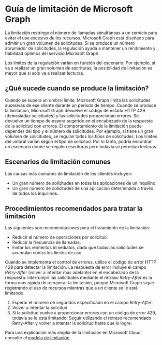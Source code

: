 # <a name="microsoft-graph-throttling-guidance"></a>Guía de limitación de Microsoft Graph


La limitación restringe el número de llamadas simultáneas a un servicio para evitar el uso excesivo de los recursos. Microsoft Graph está diseñado para admitir un gran volumen de solicitudes. Si se produce un número abrumador de solicitudes, la regulación ayuda a mantener un rendimiento y fiabilidad óptimos del servicio Microsoft Graph.

Los límites de la regulación varían en función del escenario. Por ejemplo, si va a realizar un gran volumen de escrituras, la posibilidad de limitación es mayor que si solo va a realizar lecturas.

## <a name="what-happens-when-throttling-occurs"></a>¿Qué sucede cuando se produce la limitación?

Cuando se supera un umbral límite, Microsoft Graph limita las solicitudes sucesivas de ese cliente durante un período de tiempo. Cuando se produce la limitación, Microsoft Graph devuelve el código de estado HTTP 429 (demasiadas solicitudes) y las solicitudes proporcionan errores. Se devuelve un tiempo de espera sugerido en el encabezado de la respuesta de la solicitud con errores. El comportamiento de la limitación puede depender del tipo y el número de solicitudes. Por ejemplo, si tiene un gran volumen de solicitudes, se regulan todos los tipos de solicitudes. Los límites del umbral varían según el tipo de solicitud. Por lo tanto, podría encontrar un escenario donde se regulen escrituras pero todavía se permitan lecturas. 

## <a name="common-throttling-scenarios"></a>Escenarios de limitación comunes

Las causas más comunes de limitación de los clientes incluyen:

* Un gran número de solicitudes en todas las aplicaciones de un inquilino.
* Un gran número de solicitudes de una aplicación determinada a través de todos los inquilinos.

## <a name="best-practices-to-handle-throttling"></a>Procedimientos recomendados para tratar la limitación

Las siguientes son recomendaciones para el tratamiento de la limitación:

* Reducir el número de operaciones por solicitud.
* Reducir la frecuencia de llamadas.
* Evitar los reintentos inmediatos, dado que todas las solicitudes se acumulan contra los límites de uso.

Cuando se implementa el control de errores, utilice el código de error HTTP 429 para detectar la limitación. La respuesta de error incluye el campo *Retry-After* (volver a intentar más adelante) en el encabezado de la respuesta. Interrumpir las solicitudes mediante el retraso *Retry-After* es la forma más rápida de recuperar la limitación, porque Microsoft Graph sigue registrando el uso de recursos mientras que a un cliente se le está limitando.

1. Esperar el número de segundos especificado en el campo *Retry-After*.
2. Volver a intentar la solicitud.
3. Si la solicitud vuelve a proporcionar errores con un código de error 429, todavía se le está limitando. Seguir utilizando el retraso recomendado Retry-After y volver a intentar la solicitud hasta que lo logre.

Para una explicación más amplia de la limitación en Microsoft Cloud, consulte el [modelo de limitación](https://msdn.microsoft.com/en-us/library/office/dn589798.aspx).
